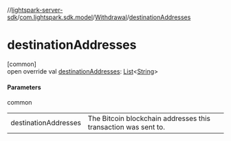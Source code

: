 //[lightspark-server-sdk](../../../index.md)/[com.lightspark.sdk.model](../index.md)/[Withdrawal](index.md)/[destinationAddresses](destination-addresses.md)

# destinationAddresses

[common]\
open override val [destinationAddresses](destination-addresses.md): [List](https://kotlinlang.org/api/latest/jvm/stdlib/kotlin.collections/-list/index.html)&lt;[String](https://kotlinlang.org/api/latest/jvm/stdlib/kotlin/-string/index.html)&gt;

#### Parameters

common

| | |
|---|---|
| destinationAddresses | The Bitcoin blockchain addresses this transaction was sent to. |
